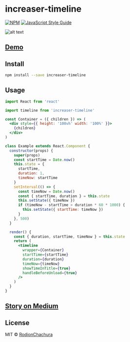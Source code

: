 # increaser-timeline

> 

[![NPM](https://img.shields.io/npm/v/increaser-timeline.svg)](https://www.npmjs.com/package/increaser-timeline) [![JavaScript Style Guide](https://img.shields.io/badge/code_style-standard-brightgreen.svg)](https://standardjs.com)

![alt text](https://cdn-images-1.medium.com/max/2000/1*FSPccrD-tfhlbniF8sJluQ.gif)

## [Demo](https://rodionchachura.github.io/increaser-timeline/)

## Install

```bash
npm install --save increaser-timeline
```

## Usage

```jsx
import React from 'react'

import timeline from 'increaser-timeline'

const Container = ({ children }) => (
  <div style={{ height: '100vh' width: '100%' }}>
    {children}
  </div>
)

class Example extends React.Component {
  constructor(props) {
    super(props)
    const startTime = Date.now()
    this.state = {
      startTime,
      duration: 1,
      timeNow: startTime
    }
    setInterval(() => {
      const timeNow = Date.now()
      const { startTime, duration } = this.state
      this.setState({ timeNow })
      if (timeNow - startTime > duration * 60 * 1000) {
        this.setState({ startTime: timeNow })
      }
    }, 500)
  }

  render() {
    const { duration, startTime, timeNow } = this.state
    return (
      <timeline
        wrapper={Container}
        startTime={startTime}
        duration={duration}
        timeNow={timeNow}
        showTimeInTitle={true}
        handleBeforeUnload={true}
      />
    )
  }
}
```
## [Story on Medium](https://medium.com/p/cb76422f84bb)

## License

MIT © [RodionChachura](https://geekrodion.com)
